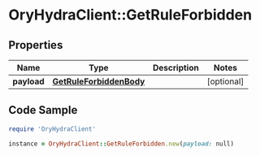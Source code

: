 # OryHydraClient::GetRuleForbidden

## Properties

Name | Type | Description | Notes
------------ | ------------- | ------------- | -------------
**payload** | [**GetRuleForbiddenBody**](GetRuleForbiddenBody.md) |  | [optional] 

## Code Sample

```ruby
require 'OryHydraClient'

instance = OryHydraClient::GetRuleForbidden.new(payload: null)
```


